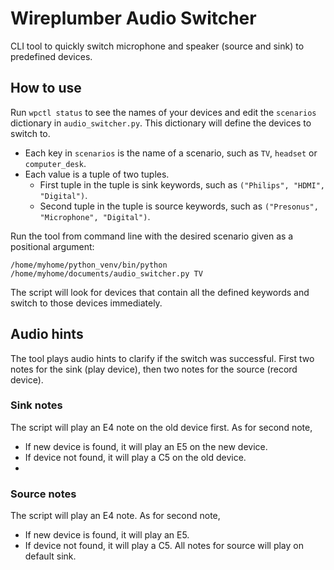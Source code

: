 # Wireplumber Audio Switcher
CLI tool to quickly switch microphone and speaker (source and sink) to predefined devices.

## How to use
Run `wpctl status` to see the names of your devices and edit the `scenarios` dictionary in `audio_switcher.py`. This dictionary will define the devices to switch to.
- Each key in `scenarios` is the name of a scenario, such as `TV`, `headset` or `computer_desk`.
- Each value is a tuple of two tuples.
  - First tuple in the tuple is sink keywords, such as `("Philips", "HDMI", "Digital")`.
  - Second tuple in the tuple is source keywords, such as `("Presonus", "Microphone", "Digital")`.

Run the tool from command line with the desired scenario given as a positional argument:

`/home/myhome/python_venv/bin/python /home/myhome/documents/audio_switcher.py TV`

The script will look for devices that contain all the defined keywords and switch to those devices immediately. 

## Audio hints
The tool plays audio hints to clarify if the switch was successful. First two notes for the sink (play device), then two notes for the source (record device).

### Sink notes
The script will play an E4 note on the old device first. As for second note,
- If new device is found, it will play an E5 on the new device.
- If device not found, it will play a C5 on the old device.
- 
### Source notes
The script will play an E4 note. As for second note,
- If new device is found, it will play an E5.
- If device not found, it will play a C5.
All notes for source will play on default sink.
